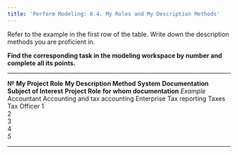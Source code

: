 ```yaml
---
title: 'Perform Modeling: 6.4. My Roles and My Description Methods'
---
```


Refer to the example in the first row of the table. Write down the description methods you are proficient in.

**Find the corresponding task in the modeling workspace by number and complete all its points.**

  ---------- ------------------------ -------------------------------- ------------- ---------------------- ---------------------- ----------------------------------------------
  **№**      **My Project Role**      **My Description Method**        **System**    **Documentation**      **Subject of Interest** **Project Role** **for whom documentation**
  *Example*  Accountant               Accounting and tax accounting    Enterprise   Tax reporting          Taxes                  Tax Officer
  1                                                                                                                                
  2                                                                                                                                
  3                                                                                                                                
  4                                                                                                                                
  *5*                                                                                                                              
  ---------- ------------------------ -------------------------------- ------------- ---------------------- ---------------------- ----------------------------------------------